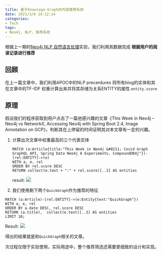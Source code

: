 ```yaml
---
title: 基于Knowlege-Graph的内容推荐系统
date: 2021/3/8 14:12:14
categories:
- Tech
tags:
- Neo4j, NLP, 推荐系统
---
```



根据上一期的[Neo4j NLP 自然语言处理](http://www.xcfans.top/2021/03/03/Neo4j%20NLP%20%E8%87%AA%E7%84%B6%E8%AF%AD%E8%A8%80%E5%A4%84%E7%90%86/)实验，我们利用其数据完成  **根据用户的阅读记录进行推荐**


## 回顾
在上一篇文章中，我们利用APOC中的NLP precerdures 将所有blog的实体和其在文章中的TF-IDF 权重计算出来并将其存储为关系ENTITY的属性  `entity.score`

## 原理

假设我们的程序获取到用户点击了一篇他感兴趣的文章《This Week in Neo4j &#8211; Neo4j vs NetworkX, Accessing Neo4j with Spring Boot 2.4, Image Annotation on GCP》，判断其在上停留的时间证明其对本文章有一定的兴趣。
1. 计算出次文章中权重最高的三个代表实体
   ```
   MATCH (a:Article{title:"This Week in Neo4j &#8211; Covid Graph GraphQL API, Spring Data Neo4j 6 Experiments, CompoundDB4j"})-   [rel:ENTITY]->(e)
   WITH a, e, rel
   ORDER BY rel.score DESC
   RETURN collect(e.text + ":" + rel.score)[..3] AS entities
   ```
   result:
![](https://ftp.bmp.ovh/imgs/2021/03/214501e331d47774.png)

2. 我们使用剩下两个`QuickGraph`作为推荐的特征
  
  ```
  MATCH (a:Article)-[rel:ENTITY]->(e:Entity{text:"QuickGraph"})
  WITH a, e, rel
  ORDER BY a.date DESC, rel.score DESC
  RETURN (a.title),  collect(e.text)[..3] AS entities
  LIMIT 10;
  ```

  Result:
  ![](https://ftp.bmp.ovh/imgs/2021/03/44f6cc7d0bd6fe03.png)

得出的结果就是和`QuickGraph`相关的文章。

次过程仅限于实验使用，实际用途中，整个推荐筛选还需要更细致的设计和实现。